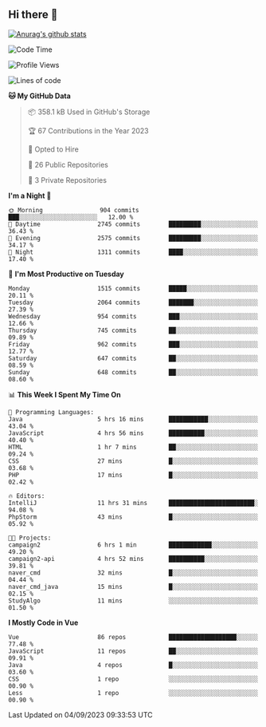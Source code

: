 ## Hi there 👋

[![Anurag's github stats](https://github-readme-stats.vercel.app/api?username=Songwonseok)](https://github.com/anuraghazra/github-readme-stats)



<!--START_SECTION:waka-->
![Code Time](http://img.shields.io/badge/Code%20Time-2%2C498%20hrs%2017%20mins-blue)

![Profile Views](http://img.shields.io/badge/Profile%20Views-1-blue)

![Lines of code](https://img.shields.io/badge/From%20Hello%20World%20I%27ve%20Written-35.0%20million%20lines%20of%20code-blue)

**🐱 My GitHub Data** 

> 📦 358.1 kB Used in GitHub's Storage 
 > 
> 🏆 67 Contributions in the Year 2023
 > 
> 💼 Opted to Hire
 > 
> 📜 26 Public Repositories 
 > 
> 🔑 3 Private Repositories 
 > 
**I'm a Night 🦉** 

```text
🌞 Morning                904 commits         ███░░░░░░░░░░░░░░░░░░░░░░   12.00 % 
🌆 Daytime                2745 commits        █████████░░░░░░░░░░░░░░░░   36.43 % 
🌃 Evening                2575 commits        █████████░░░░░░░░░░░░░░░░   34.17 % 
🌙 Night                  1311 commits        ████░░░░░░░░░░░░░░░░░░░░░   17.40 % 
```
📅 **I'm Most Productive on Tuesday** 

```text
Monday                   1515 commits        █████░░░░░░░░░░░░░░░░░░░░   20.11 % 
Tuesday                  2064 commits        ███████░░░░░░░░░░░░░░░░░░   27.39 % 
Wednesday                954 commits         ███░░░░░░░░░░░░░░░░░░░░░░   12.66 % 
Thursday                 745 commits         ██░░░░░░░░░░░░░░░░░░░░░░░   09.89 % 
Friday                   962 commits         ███░░░░░░░░░░░░░░░░░░░░░░   12.77 % 
Saturday                 647 commits         ██░░░░░░░░░░░░░░░░░░░░░░░   08.59 % 
Sunday                   648 commits         ██░░░░░░░░░░░░░░░░░░░░░░░   08.60 % 
```


📊 **This Week I Spent My Time On** 

```text
💬 Programming Languages: 
Java                     5 hrs 16 mins       ███████████░░░░░░░░░░░░░░   43.04 % 
JavaScript               4 hrs 56 mins       ██████████░░░░░░░░░░░░░░░   40.40 % 
HTML                     1 hr 7 mins         ██░░░░░░░░░░░░░░░░░░░░░░░   09.24 % 
CSS                      27 mins             █░░░░░░░░░░░░░░░░░░░░░░░░   03.68 % 
PHP                      17 mins             █░░░░░░░░░░░░░░░░░░░░░░░░   02.42 % 

🔥 Editors: 
IntelliJ                 11 hrs 31 mins      ████████████████████████░   94.08 % 
PhpStorm                 43 mins             █░░░░░░░░░░░░░░░░░░░░░░░░   05.92 % 

🐱‍💻 Projects: 
campaign2                6 hrs 1 min         ████████████░░░░░░░░░░░░░   49.20 % 
campaign2-api            4 hrs 52 mins       ██████████░░░░░░░░░░░░░░░   39.81 % 
naver_cmd                32 mins             █░░░░░░░░░░░░░░░░░░░░░░░░   04.44 % 
naver_cmd_java           15 mins             █░░░░░░░░░░░░░░░░░░░░░░░░   02.15 % 
StudyAlgo                11 mins             ░░░░░░░░░░░░░░░░░░░░░░░░░   01.50 % 
```

**I Mostly Code in Vue** 

```text
Vue                      86 repos            ███████████████████░░░░░░   77.48 % 
JavaScript               11 repos            ██░░░░░░░░░░░░░░░░░░░░░░░   09.91 % 
Java                     4 repos             █░░░░░░░░░░░░░░░░░░░░░░░░   03.60 % 
CSS                      1 repo              ░░░░░░░░░░░░░░░░░░░░░░░░░   00.90 % 
Less                     1 repo              ░░░░░░░░░░░░░░░░░░░░░░░░░   00.90 % 
```




 Last Updated on 04/09/2023 09:33:53 UTC
<!--END_SECTION:waka-->
